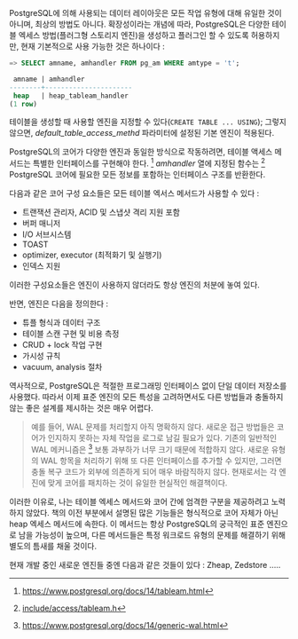 PostgreSQL에 의해 사용되는 데이터 레이아웃은 모든 작업 유형에 대해 유일한 것이 아니며, 최상의 방법도 아니다. 확장성이라는 개념에 따라, PostgreSQL은 다양한 테이블 엑세스 방법(플러그형 스토리지 엔진)을 생성하고 플러그인 할 수 있도록 허용하지만, 현재 기본적으로 사용 가능한 것은 하나이다 :

```sql
=> SELECT amname, amhandler FROM pg_am WHERE amtype = 't';

 amname | amhandler
--------+----------------------
 heap   | heap_tableam_handler
(1 row)
```

테이블을 생성할 때 사용할 엔진을 지정할 수 있다(`CREATE TABLE ... USING`); 그렇지 않으면, *default_table_access_methd* 파라미터에 설정된 기본 엔진이 적용된다.

PostgreSQL의 코어가 다양한 엔진과 동일한 방식으로 작동하려면, 테이블 액세스 메서드는 특별한 인터페이스를 구현해야 한다. [^1] 
*amhandler* 열에 지정된 함수는 [^2] PostgreSQL 코어에 필요한 모든 정보를 포함하는 인터페이스 구조를 반환한다.

다음과 같은 코어 구성 요소들은 모든 테이블 엑서스 메서드가 사용할 수 있다 : 

- 트랜잭션 관리자, ACID 및 스냅샷 격리 지원 포함
- 버퍼 매니저
- I/O 서브시스템
- TOAST
- optimizer, executor (최적화기 및 실행기)
- 인덱스 지원

이러한 구성요소들은 엔진이 사용하지 않더라도 항상 엔진의 처분에 놓여 있다.

반면, 엔진은 다음을 정의한다 : 
- 튜플 형식과 데이터 구조
- 테이블 스캔 구현 및 비용 측정
- CRUD + lock 작업 구현
- 가시성 규칙
- vacuum, analysis 절차

역사적으로, PostgreSQL은 적절한 프로그래밍 인터페이스 없이 단일 데이터 저장소를 사용했다. 따라서 이제 표준 엔진의 모든 특성을 고려하면서도 다른 방법들과 충돌하지 않는 좋은 설계를 제시하는 것은 매우 어렵다.

> 예를 들어, WAL 문제를 처리할지 아직 명확하지 않다. 새로운 접근 방법들은 코어가 인지하지 못하는 자체 작업을 로그로 남길 필요가 있다. 기존의 일반적인 WAL 메커니즘은 [^3] 보통 과부하가 너무 크기 때문에 적합하지 않다. 새로운 유형의 WAL 항목을 처리하기 위해 또 다른 인터페이스를 추가할 수 있지만, 그러면 충돌 복구 코드가 외부에 의존하게 되어 매우 바람직하지 않다. 현재로서는 각 엔진에 맞게 코어를 패치하는 것이 유일한 현실적인 해결책이다.

이러한 이유로, 나는 테이블 엑세스 메서드와 코어 간에 엄격한 구분을 제공하려고 노력하지 않았다. 책의 이전 부분에서 설명된 많은 기능들은 형식적으로 코어 자체가 아닌 heap 엑세스 메서드에 속한다. 이 메서드는 항상 PostgreSQL의 궁극적인 표준 엔진으로 남을 가능성이 높으며, 다른 메서드들은 특정 워크로드 유형의 문제를 해결하기 위해 별도의 틈새를 채울 것이다.

현재 개발 중인 새로운 엔진들 중엔 다음과 같은 것들이 있다 : Zheap, Zedstore .....




[^1]:https://www.postgresql.org/docs/14/tableam.html
[^2]:[include/access/tableam.h](https://git.postgresql.org/gitweb/?p=postgresql.git;a=blob;f=src/include/access/tableam.h;hb=REL_14_STABLE)

[^3]:https://www.postgresql.org/docs/14/generic-wal.html